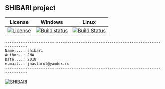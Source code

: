 SHIBARI project
---

| License | Windows | Linux |
| ------- |  ----------- | ------ |
| [![License](https://img.shields.io/badge/license-BSD3-blue.svg)](https://github.com/jnastarot/enma_pe/blob/master/LICENSE) | [![Build status](https://ci.appveyor.com/api/projects/status/xyab2hakbbbou9a0?svg=true)](https://ci.appveyor.com/project/jnastarot/shibari) | [![Build Status](https://travis-ci.org/jnastarot/shibari.svg?branch=master)](https://travis-ci.org/jnastarot/shibari) |


```
--------------------------------------------------------------------------------
Name....: shibari
Author..: JNA
Date....: 2018
e.mail..: jnastarot@yandex.ru
--------------------------------------------------------------------------------
```

[![SHIBARI](http://img.youtube.com/vi/IDmf7O5_S_g/0.jpg)](https://www.youtube.com/watch?v=IDmf7O5_S_g "SHIBARI")
